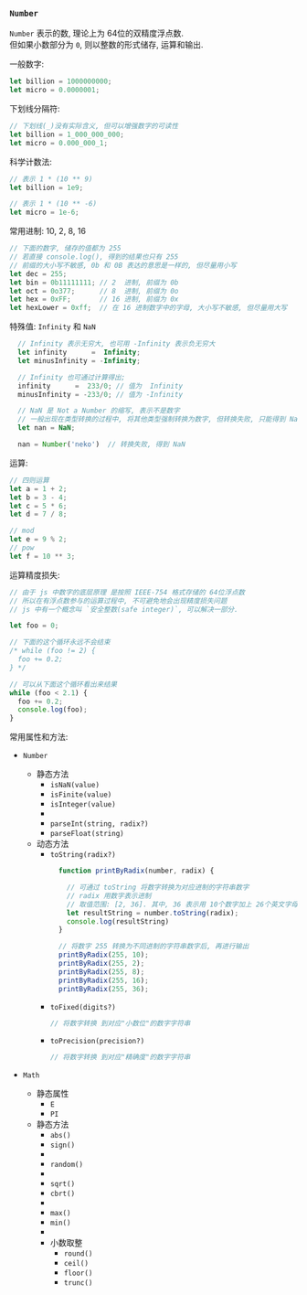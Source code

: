 ### `Number`
`Number` 表示的数, 理论上为 64位的双精度浮点数.  
但如果小数部分为 `0`, 则以整数的形式储存, 运算和输出.  

一般数字:
  ```js
  let billion = 1000000000;
  let micro = 0.0000001;
  ```

下划线分隔符:
  ```js
  // 下划线(_)没有实际含义, 但可以增强数字的可读性
  let billion = 1_000_000_000;
  let micro = 0.000_000_1;
  ```

科学计数法:
  ```js
  // 表示 1 * (10 ** 9)
  let billion = 1e9;

  // 表示 1 * (10 ** -6)
  let micro = 1e-6;
  ```

常用进制: 10, 2, 8, 16
  ```js
  // 下面的数字, 储存的值都为 255
  // 若直接 console.log(), 得到的结果也只有 255
  // 前缀的大小写不敏感, 0b 和 0B 表达的意思是一样的, 但尽量用小写
  let dec = 255;
  let bin = 0b11111111; // 2  进制, 前缀为 0b
  let oct = 0o377;      // 8  进制, 前缀为 0o
  let hex = 0xFF;       // 16 进制, 前缀为 0x
  let hexLower = 0xff;  // 在 16 进制数字中的字母, 大小写不敏感, 但尽量用大写

  ```

特殊值: `Infinity` 和 `NaN`
  ```js
    // Infinity 表示无穷大, 也可用 -Infinity 表示负无穷大
    let infinity      =  Infinity;
    let minusInfinity = -Infinity;

    // Infinity 也可通过计算得出;
    infinity      =  233/0; // 值为  Infinity
    minusInfinity = -233/0; // 值为 -Infinity

    // NaN 是 Not a Number 的缩写, 表示不是数字
    // 一般出现在类型转换的过程中, 将其他类型强制转换为数字, 但转换失败, 只能得到 NaN
    let nan = NaN;

    nan = Number('neko')  // 转换失败, 得到 NaN
  ```

运算:
  ```js
  // 四则运算
  let a = 1 + 2;
  let b = 3 - 4;
  let c = 5 * 6;
  let d = 7 / 8;

  // mod
  let e = 9 % 2;
  // pow
  let f = 10 ** 3;
  ```

运算精度损失:
  ```js
  // 由于 js 中数字的底层原理 是按照 IEEE-754 格式存储的 64位浮点数
  // 所以在有浮点数参与的运算过程中, 不可避免地会出现精度损失问题
  // js 中有一个概念叫 `安全整数(safe integer)`, 可以解决一部分.

  let foo = 0;

  // 下面的这个循环永远不会结束
  /* while (foo != 2) {
    foo += 0.2;
  } */

  // 可以从下面这个循环看出来结果
  while (foo < 2.1) {
    foo += 0.2;
    console.log(foo);
  }

  
  ```

常用属性和方法:
- `Number`
  - 静态方法
    - `isNaN(value)`
    - `isFinite(value)`
    - `isInteger(value)`
    - 
    - `parseInt(string, radix?)`
    - `parseFloat(string)`
  - 动态方法
    - `toString(radix?)`
      ```js
        function printByRadix(number, radix) {

          // 可通过 toString 将数字转换为对应进制的字符串数字
          // radix 用数字表示进制
          // 取值范围: [2, 36]. 其中, 36 表示用 10个数字加上 26个英文字母
          let resultString = number.toString(radix);
          console.log(resultString)
        }

        // 将数字 255 转换为不同进制的字符串数字后, 再进行输出
        printByRadix(255, 10);
        printByRadix(255, 2);
        printByRadix(255, 8);
        printByRadix(255, 16);
        printByRadix(255, 36);
      ```
    - `toFixed(digits?)`
      ```js
      // 将数字转换 到对应"小数位"的数字字符串
      ```
    - `toPrecision(precision?)`
      ```js
      // 将数字转换 到对应"精确度"的数字字符串
      ```
  
- `Math`
  - 静态属性
    - `E`
    - `PI`
  - 静态方法
    - `abs()`
    - `sign()`
    - 
    - `random()`
    - 
    - `sqrt()`
    - `cbrt()`
    - 
    - `max()`
    - `min()`
    - 
    - 小数取整
      - `round()`
      - `ceil()`
      - `floor()`
      - `trunc()`
